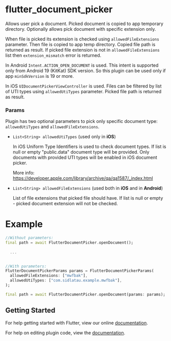 # flutter_document_picker

Allows user pick a document. Picked document is copied to app temporary directory. Optionally allows pick document with specific extension only.

When file is picked its extension is checked using `allowedFileExtensions` parameter. Then file is copied to app temp directory. Copied file path is returned as result. If picked file extension is not in `allowedFileExtensions` list then `extension_mismatch` error is returned.

In Android `Intent.ACTION_OPEN_DOCUMENT` is used. This intent is supported only from Android 19 (KitKat) SDK version. So this plugin can be used only if app `minSdkVersion` is 19 or more.

In iOS `UIDocumentPickerViewController` is used. Files can be filtered by list of UTI types using `allowedUtiTypes` parameter. Picked file path is returned as result.

### Params

Plugin has two optional parameters to pick only specific document type: `allowedUtiTypes` and `allowedFileExtensions`.

* `List<String> allowedUtiTypes` (used only in **iOS**)

    In iOS Uniform Type Identifiers is used to check document types.
    If list is null or empty "public.data" document type will be provided.
    Only documents with provided UTI types will be enabled in iOS document picker.

    More info:
https://developer.apple.com/library/archive/qa/qa1587/_index.html
  
* `List<String> allowedFileExtensions` (used both in **iOS** and in **Android**)

    List of file extensions that picked file should have.
    If list is null or empty - picked document extension will not be checked.

# Example

```dart
//Without parameters:
final path = await FlutterDocumentPicker.openDocument();
  
  ...

    
//With parameters:
FlutterDocumentPickerParams params = FlutterDocumentPickerParams(      
  allowedFileExtensions: ["mwfbak"],
  allowedUtiTypes: ["com.sidlatau.example.mwfbak"],
);

final path = await FlutterDocumentPicker.openDocument(params: params);

``` 

## Getting Started

For help getting started with Flutter, view our online
[documentation](https://flutter.io/).

For help on editing plugin code, view the [documentation](https://flutter.io/developing-packages/#edit-plugin-package).
